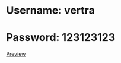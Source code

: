 <h1>Username: vertra</h1>
<h1>Password: 123123123</h1>
<a href="https://interested-christian-ghaethmrad-c0cb40f3.koyeb.app/">Preview</a>
